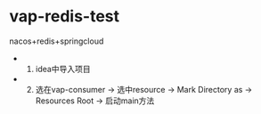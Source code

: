 # vap-redis-test
nacos+redis+springcloud

- 1. idea中导入项目
- 2. 选在vap-consumer -> 选中resource ->  Mark Directory as   ->  Resources Root -> 启动main方法
